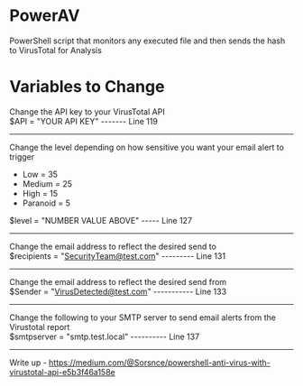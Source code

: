 # PowerAV
PowerShell script that monitors any executed file and then sends the hash to VirusTotal for Analysis


# Variables to Change
Change the API key to your VirusTotal API  
$API = "YOUR API KEY" ------- Line 119
***

Change the level depending on how sensitive you want your email alert to trigger
* Low = 35
* Medium = 25
* High = 15
* Paranoid = 5

$level = "NUMBER VALUE ABOVE" ----- Line 127
***

Change the email address to reflect the desired send to  
$recipients = "SecurityTeam@test.com" --------- Line 131
***

Change the email address to reflect the desired send from  
$Sender = "VirusDetected@test.com" ----------- Line 133
***

Change the following to your SMTP server to send email alerts from the Virustotal report  
$smtpserver = "smtp.test.local" ---------- Line 137
***

Write up - https://medium.com/@Sorsnce/powershell-anti-virus-with-virustotal-api-e5b3f46a158e
